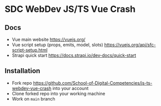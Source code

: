 # SDC WebDev JS/TS Vue Crash

## Docs

- Vue main website https://vuejs.org/
- Vue script setup (props, emits, model, slots) https://vuejs.org/api/sfc-script-setup.html
- Strapi quick start https://docs.strapi.io/dev-docs/quick-start

## Installation

- Fork repo https://github.com/School-of-Digital-Competencies/js-ts-webdev-vue-crash into your account
- Clone forked repo into your working machine
- Work on `main` branch
